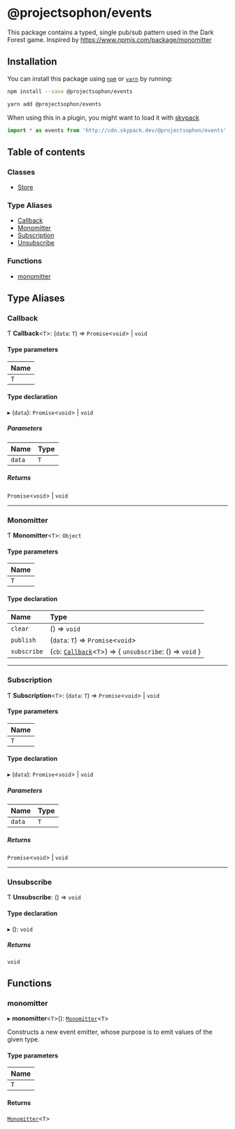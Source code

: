 # @projectsophon/events

This package contains a typed, single pub/sub pattern used in the Dark Forest game.
Inspired by https://www.npmjs.com/package/monomitter

## Installation

You can install this package using [`npm`](https://www.npmjs.com) or
[`yarn`](https://classic.yarnpkg.com/lang/en/) by running:

```bash
npm install --save @projectsophon/events
```
```bash
yarn add @projectsophon/events
```

When using this in a plugin, you might want to load it with [skypack](https://www.skypack.dev)

```js
import * as events from 'http://cdn.skypack.dev/@projectsophon/events'
```

## Table of contents

### Classes

- [Store](classes/Store.md)

### Type Aliases

- [Callback](README.md#callback)
- [Monomitter](README.md#monomitter)
- [Subscription](README.md#subscription)
- [Unsubscribe](README.md#unsubscribe)

### Functions

- [monomitter](README.md#monomitter-1)

## Type Aliases

### Callback

Ƭ **Callback**<`T`\>: (`data`: `T`) => `Promise`<`void`\> \| `void`

#### Type parameters

| Name |
| :------ |
| `T` |

#### Type declaration

▸ (`data`): `Promise`<`void`\> \| `void`

##### Parameters

| Name | Type |
| :------ | :------ |
| `data` | `T` |

##### Returns

`Promise`<`void`\> \| `void`

___

### Monomitter

Ƭ **Monomitter**<`T`\>: `Object`

#### Type parameters

| Name |
| :------ |
| `T` |

#### Type declaration

| Name | Type |
| :------ | :------ |
| `clear` | () => `void` |
| `publish` | (`data`: `T`) => `Promise`<`void`\> |
| `subscribe` | (`cb`: [`Callback`](README.md#callback)<`T`\>) => { `unsubscribe`: () => `void`  } |

___

### Subscription

Ƭ **Subscription**<`T`\>: (`data`: `T`) => `Promise`<`void`\> \| `void`

#### Type parameters

| Name |
| :------ |
| `T` |

#### Type declaration

▸ (`data`): `Promise`<`void`\> \| `void`

##### Parameters

| Name | Type |
| :------ | :------ |
| `data` | `T` |

##### Returns

`Promise`<`void`\> \| `void`

___

### Unsubscribe

Ƭ **Unsubscribe**: () => `void`

#### Type declaration

▸ (): `void`

##### Returns

`void`

## Functions

### monomitter

▸ **monomitter**<`T`\>(): [`Monomitter`](README.md#monomitter)<`T`\>

Constructs a new event emitter, whose purpose is to emit values of the given type.

#### Type parameters

| Name |
| :------ |
| `T` |

#### Returns

[`Monomitter`](README.md#monomitter)<`T`\>

